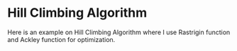# Hill Climbing Algorithm
Here is an example on Hill Climbing Algorithm where I use Rastrigin function and Ackley function for optimization.
